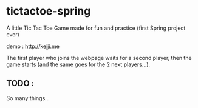 # tictactoe-spring

A little Tic Tac Toe Game made for fun and practice (first Spring project ever)

demo : http://kejji.me

The first player who joins the webpage waits for a second player, then the game starts (and the same goes for the 2 next players...).

## TODO :

So many things...
